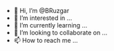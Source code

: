 - 👋 Hi, I’m @BRuzgar
- 👀 I’m interested in ...
- 🌱 I’m currently learning ...
- 💞️ I’m looking to collaborate on ...
- 📫 How to reach me ...

<!---
BRuzgar/BRuzgar is a ✨ special ✨ repository because its `README.md` (this file) appears on your GitHub profile.
You can click the Preview link to take a look at your changes.
--->
